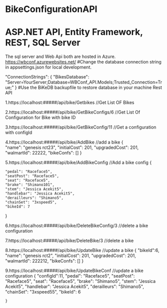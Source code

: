 # BikeConfigurationAPI
# ASP.NET API, Entity Framework, REST, SQL Server
The sql server and Web Api both are hosted in Azure.
https://wbconf.azurewebsites.net/
#Change the database connection string in appsettings.json for local development.

 "ConnectionStrings": {
    "BikesDatabase": "Server=YourServer;Database=WBConf_API.Models;Trusted_Connection=True;"
  }
#Use the BiKeDB backupfile to restore database in your machine
Rest API

1.https://localhost:#####/api/bike/Getbikes //Get List OF Bikes

2.https://localhost:#####/api/bike/GetBikeConfigs/6  //Get List Of Configuration for Bike with bike ID

3.https://localhost:#####/api/bike/GetBikeConfig/11  //Get a configuration  with configId

4.https://localhost:#####/api/bike/AddBike  //add a bike
{	
        "name": "genesis rct23",
        "initialCost": 201,
        "upgradedCost": 201,
        "walmartId": 22222,
        "bikeConfs": []
}

5.https://localhost:#####/api/bike/AddBikeConfig  //Add a bike config
{
   
    "pedal": "Raceface5",
    "seatPost": "Raceface5",
    "seat": "Raceface5",
    "brake": "Shimano101",
    "stem": "Jessica Acekit5",
    "handlebar": "Jessica Acekit5",
    "derailleurs": "Shimano5",
    "chainSet": "3xspeed5",
    "bikeId": 7
}

6.https://localhost:#####/api/bike/DeleteBikeConfig/3  //delete a bike configuration

7.https://localhost:#####/api/bike/DeleteBike/3  //delete a bike

8.https://localhost:#####/api/bike/UpdateBike  //update a bike
{		     "bikeId":6,
        "name": "genesis rct2",
        "initialCost": 201,
        "upgradedCost": 201,
        "walmartId": 222212,
        "bikeConfs": []
}

9.https://localhost:#####/api/bike/UpdateBikeConf  //update a bike configuration
{
    "configId":11,
    "pedal": "Raceface5",
    "seatPost": "Raceface5",
    "seat": "Raceface5",
    "brake": "Shimano5",
    "stem": "Jessica Acekit5",
    "handlebar": "Jessica Acekit5",
    "derailleurs": "Shimano5",
    "chainSet": "3xspeed55",
    "bikeId": 6
    
    }
    
